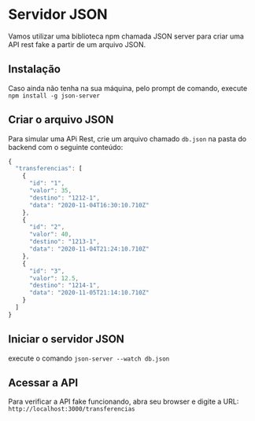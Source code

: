 # Servidor JSON

Vamos utilizar uma biblioteca npm chamada JSON server para criar uma API rest fake a partir de um arquivo JSON. 

## Instalação

Caso ainda não tenha na sua máquina, pelo prompt de comando, execute `npm install -g json-server`

## Criar o arquivo JSON

Para simular uma APi Rest, crie um arquivo chamado `db.json` na pasta do backend com o seguinte conteúdo:

```javascript
{
  "transferencias": [
    {
      "id": "1",
      "valor": 35,
      "destino": "1212-1",
      "data": "2020-11-04T16:30:10.710Z"
    },
    {
      "id": "2",
      "valor": 40,
      "destino": "1213-1",
      "data": "2020-11-04T21:24:10.710Z"
    },
    {
      "id": "3",
      "valor": 12.5,
      "destino": "1214-1",
      "data": "2020-11-05T21:14:10.710Z"
    }
  ]
}
```

## Iniciar o servidor JSON

execute o comando `json-server --watch db.json`

## Acessar a API

Para verificar a API fake funcionando, abra seu browser e digite a URL: `http://localhost:3000/transferencias`



